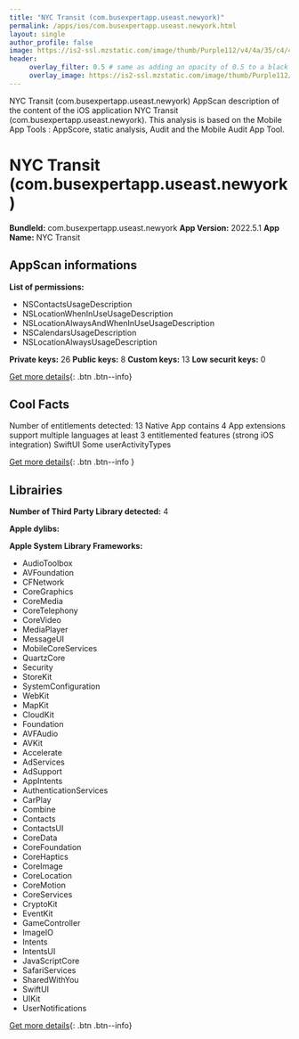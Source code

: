 ```yaml
---
title: "NYC Transit (com.busexpertapp.useast.newyork)"
permalink: /apps/ios/com.busexpertapp.useast.newyork.html
layout: single
author_profile: false
image: https://is2-ssl.mzstatic.com/image/thumb/Purple112/v4/4a/35/c4/4a35c438-efaa-93c7-8837-891ee87f4738/AppIcon-0-1x_U007emarketing-0-2-0-85-220.png/512x512bb.jpg
header: 
     overlay_filter: 0.5 # same as adding an opacity of 0.5 to a black background
     overlay_image: https://is2-ssl.mzstatic.com/image/thumb/Purple112/v4/4a/35/c4/4a35c438-efaa-93c7-8837-891ee87f4738/AppIcon-0-1x_U007emarketing-0-2-0-85-220.png/512x512bb.jpg
---
```

NYC Transit (com.busexpertapp.useast.newyork) AppScan description of the content of the iOS application NYC Transit (com.busexpertapp.useast.newyork). This analysis is based on the Mobile App Tools : AppScore, static analysis, Audit and the Mobile Audit App Tool.

# NYC Transit (com.busexpertapp.useast.newyork)

**BundleId:** com.busexpertapp.useast.newyork
**App Version:** 2022.5.1
**App Name:** NYC Transit


## AppScan informations 

**List of permissions:** 
- NSContactsUsageDescription
- NSLocationWhenInUseUsageDescription
- NSLocationAlwaysAndWhenInUseUsageDescription
- NSCalendarsUsageDescription
- NSLocationAlwaysUsageDescription
  
  
**Private keys:** 26
**Public keys:** 8
**Custom keys:** 13
**Low securit keys:** 0
  
[Get more details](/pricing.html){: .btn .btn--info}

## Cool Facts

Number of entitlements detected: 13
Native App
contains 4 App extensions
support multiple languages
at least 3 entitlemented features (strong iOS integration)
SwiftUI
Some userActivityTypes
  
[Get more details](/pricing.html){: .btn .btn--info }

## Librairies 
**Number of Third Party Library detected:** 4


**Apple dylibs:**


**Apple System Library Frameworks:**
- AudioToolbox
- AVFoundation
- CFNetwork
- CoreGraphics
- CoreMedia
- CoreTelephony
- CoreVideo
- MediaPlayer
- MessageUI
- MobileCoreServices
- QuartzCore
- Security
- StoreKit
- SystemConfiguration
- WebKit
- MapKit
- CloudKit
- Foundation
- AVFAudio
- AVKit
- Accelerate
- AdServices
- AdSupport
- AppIntents
- AuthenticationServices
- CarPlay
- Combine
- Contacts
- ContactsUI
- CoreData
- CoreFoundation
- CoreHaptics
- CoreImage
- CoreLocation
- CoreMotion
- CoreServices
- CryptoKit
- EventKit
- GameController
- ImageIO
- Intents
- IntentsUI
- JavaScriptCore
- SafariServices
- SharedWithYou
- SwiftUI
- UIKit
- UserNotifications


  
[Get more details](/pricing.html){: .btn .btn--info}


